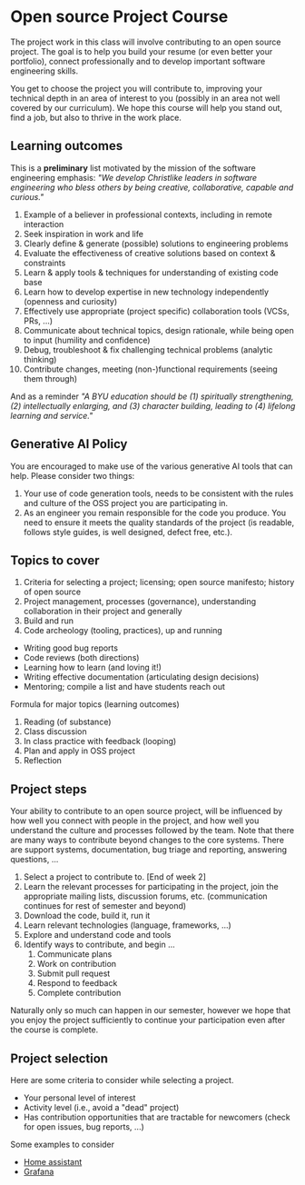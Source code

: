 # Open source Project Course

The project work in this class will involve contributing to an open source project. The goal is to help you build your resume (or even better your portfolio), connect professionally and to develop important software engineering skills. 

You get to choose the project you will contribute to, improving your technical depth in an area of interest to you (possibly in an area not well covered by our curriculum). We hope this course will help you stand out, find a job, but also to thrive in the work place.

## Learning outcomes

This is a **preliminary** list motivated by the mission of the software engineering emphasis: *"We develop Christlike leaders in software engineering who bless others by being creative, collaborative, capable and curious."*

1. Example of a believer in professional contexts, including in remote interaction
2. Seek inspiration in work and life
3. Clearly define & generate (possible) solutions to engineering problems
4. Evaluate the effectiveness of creative solutions based on context & constraints
5. Learn & apply tools & techniques for understanding of existing code base
6. Learn how to develop expertise in new technology independently (openness and curiosity)
7. Effectively use appropriate (project specific) collaboration tools (VCSs, PRs, ...)
8. Communicate about technical topics, design rationale, while being open to input (humility and confidence)
9. Debug, troubleshoot & fix challenging technical problems (analytic thinking)
10. Contribute changes, meeting (non-)functional requirements (seeing them through)

And as a reminder *"A BYU education should be (1) spiritually strengthening, (2) intellectually enlarging, and (3) character building, leading to (4) lifelong learning and service."*

## Generative AI Policy

You are encouraged to make use of the various generative AI tools that can help. Please consider two things:

1. Your use of code generation tools, needs to be consistent with the rules and culture of the OSS project you are participating in. 
2. As an engineer you remain responsible for the code you produce. You need to ensure it meets the quality standards of the project (is readable, follows style guides, is well designed, defect free, etc.).

## Topics to cover

1. Criteria for selecting a project; licensing; open source manifesto; history of open source
2. Project management, processes (governance), understanding collaboration in their project and generally 
4. Build and run
3. Code archeology (tooling, practices), up and running

* Writing good bug reports
* Code reviews (both directions)
* Learning how to learn (and loving it!)
* Writing effective documentation (articulating design decisions)
* Mentoring; compile a list and have students reach out

Formula for major topics (learning outcomes)

1. Reading (of substance)
2. Class discussion
3. In class practice with feedback (looping)
4. Plan and apply in OSS project
5. Reflection

## Project steps

Your ability to contribute to an open source project, will be influenced by how well you connect with people in the project, and how well you understand the culture and processes followed by the team. Note that there are many ways to contribute beyond changes to the core systems. There are support systems, documentation, bug triage and reporting, answering questions, ...

1. Select a project to contribute to. [End of week 2]
2. Learn the relevant processes for participating in the project, join the appropriate mailing lists, discussion forums, etc. (communication continues for rest of semester and beyond)
3. Download the code, build it, run it
4. Learn relevant technologies (language, frameworks, ...)
5. Explore and understand code and tools
6. Identify ways to contribute, and begin ...
    1. Communicate plans
    2. Work on contribution
    3. Submit pull request 
    4. Respond to feedback
    5. Complete contribution

Naturally only so much can happen in our semester, however we hope that you enjoy the project sufficiently to continue your participation even after the course is complete.

## Project selection

Here are some criteria to consider while selecting a project.

* Your personal level of interest
* Activity level (i.e., avoid a "dead" project)
* Has contribution opportunities that are tractable for newcomers (check for open issues, bug reports, ...)

Some examples to consider

* [Home assistant](https://www.home-assistant.io/integrations/)
* [Grafana](https://grafana.com/docs/grafana/latest/developers/contribute/)